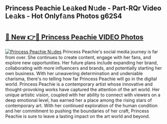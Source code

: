 ## Princess Peachie Le𝚊ked N𝚞de - Part-RQr Video Le𝚊ks - Hot Onlyf𝚊ns Photos g62S4

# <h2><a href="http://ac39252.deff.icu/?id=Princess+Peachie">🔗 New 👉🔴 Princess Peachie VIDEO Photos</a></h2>

[![Princess Peachie N𝚞des](https://i.imgur.com/rIISA9y.gif)](http://ac39252.deff.icu/?id=Princess+Peachie)
Princess Peachie's social media journey is far from over. She continues to create content, engage with her fans, and explore new opportunities. Her future plans include expanding her brand, collaborating with more influencers and brands, and potentially starting her own business. With her unwavering determination and undeniable charisma, there's no telling how far Princess Peachie will go in the digital world. Princess Peachie is a contemporary artist whose innovative and thought-provoking works have captured the attention of the art world. Her unique artistic vision, coupled with her ability to connect with viewers on a deep emotional level, has earned her a place among the rising stars of contemporary art. With her continued exploration of the human condition and her commitment to pushing the boundaries of her craft, Princess Peachie is sure to leave a lasting impact on the art world and beyond.
